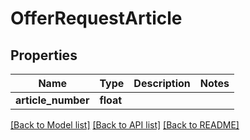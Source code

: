 # OfferRequestArticle

## Properties
Name | Type | Description | Notes
------------ | ------------- | ------------- | -------------
**article_number** | **float** |  | 

[[Back to Model list]](../../README.md#documentation-for-models) [[Back to API list]](../../README.md#documentation-for-api-endpoints) [[Back to README]](../../README.md)

